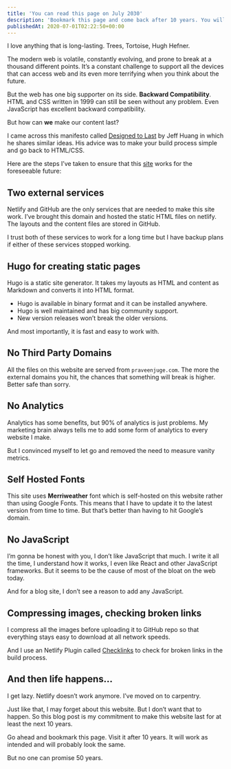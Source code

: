 ```yaml
---
title: 'You can read this page on July 2030'
description: 'Bookmark this page and come back after 10 years. You will see the same page with the same content. But what about after 50 years? After 100? Will the browser you bookmarked this page work after 100 years?'
publishedAt: 2020-07-01T02:22:50+00:00
---
```


I love anything that is long-lasting. Trees, Tortoise, Hugh Hefner.

The modern web is volatile, constantly evolving, and prone to break at a thousand different points. It’s a constant challenge to support all the devices that can access web and its even more terrifying when you think about the future.

But the web has one big supporter on its side. **Backward Compatibility**. HTML and CSS written in 1999 can still be seen without any problem. Even JavaScript has excellent backward compatibility.

But how can **we** make our content last?

I came across this manifesto called [Designed to Last](https://jeffhuang.com/designed_to_last/) by Jeff Huang in which he shares similar ideas. His advice was to make your build process simple and go back to HTML/CSS.

Here are the steps I’ve taken to ensure that this [site](https://praveenjuge.com) works for the foreseeable future:

## Two external services

Netlify and GitHub are the only services that are needed to make this site work. I’ve brought this domain and hosted the static HTML files on netlify. The layouts and the content files are stored in GitHub.

I trust both of these services to work for a long time but I have backup plans if either of these services stopped working.

## Hugo for creating static pages

Hugo is a static site generator. It takes my layouts as HTML and content as Markdown and converts it into HTML format.

- Hugo is available in binary format and it can be installed anywhere.
- Hugo is well maintained and has big community support.
- New version releases won’t break the older versions.

And most importantly, it is fast and easy to work with.

## No Third Party Domains

All the files on this website are served from `praveenjuge.com`. The more the external domains you hit, the chances that something will break is higher. Better safe than sorry.

## No Analytics

Analytics has some benefits, but 90% of analytics is just problems. My marketing brain always tells me to add some form of analytics to every website I make.

But I convinced myself to let go and removed the need to measure vanity metrics.

## Self Hosted Fonts

This site uses **Merriweather** font which is self-hosted on this website rather than using Google Fonts. This means that I have to update it to the latest version from time to time. But that’s better than having to hit Google’s domain.

## No JavaScript

I’m gonna be honest with you, I don’t like JavaScript that much. I write it all the time, I understand how it works, I even like React and other JavaScript frameworks. But it seems to be the cause of most of the bloat on the web today.

And for a blog site, I don’t see a reason to add any JavaScript.

## Compressing images, checking broken links

I compress all the images before uploading it to GitHub repo so that everything stays easy to download at all network speeds.

And I use an Netlify Plugin called [Checklinks](https://github.com/munter/netlify-plugin-checklinks#readme) to check for broken links in the build process.

## And then life happens...

I get lazy. Netlify doesn’t work anymore. I’ve moved on to carpentry.

Just like that, I may forget about this website. But I don’t want that to happen. So this blog post is my commitment to make this website last for at least the next 10 years.

Go ahead and bookmark this page. Visit it after 10 years. It will work as intended and will probably look the same.

But no one can promise 50 years.
